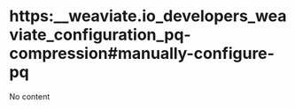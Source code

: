 # https:__weaviate.io_developers_weaviate_configuration_pq-compression#manually-configure-pq
No content